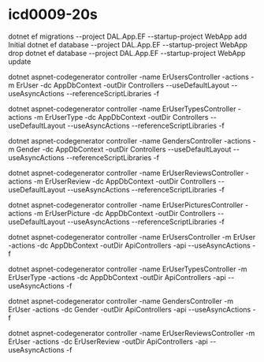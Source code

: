 # icd0009-20s

dotnet ef migrations --project DAL.App.EF --startup-project WebApp add Initial
dotnet ef database --project DAL.App.EF --startup-project WebApp drop
dotnet ef database --project DAL.App.EF --startup-project WebApp update



dotnet aspnet-codegenerator controller -name ErUsersController -actions -m ErUser -dc AppDbContext -outDir Controllers --useDefaultLayout --useAsyncActions --referenceScriptLibraries -f

dotnet aspnet-codegenerator controller -name ErUserTypesController -actions -m ErUserType -dc AppDbContext -outDir Controllers --useDefaultLayout --useAsyncActions --referenceScriptLibraries -f

dotnet aspnet-codegenerator controller -name GendersController -actions -m Gender -dc AppDbContext -outDir Controllers --useDefaultLayout --useAsyncActions --referenceScriptLibraries -f

dotnet aspnet-codegenerator controller -name ErUserReviewsController -actions -m ErUserReview -dc AppDbContext -outDir Controllers --useDefaultLayout --useAsyncActions --referenceScriptLibraries -f

dotnet aspnet-codegenerator controller -name ErUserPicturesController -actions -m ErUserPicture -dc AppDbContext -outDir Controllers --useDefaultLayout --useAsyncActions --referenceScriptLibraries -f



dotnet aspnet-codegenerator controller -name ErUsersController -m ErUser -actions -dc AppDbContext -outDir ApiControllers -api --useAsyncActions -f

dotnet aspnet-codegenerator controller -name ErUserTypesController -m ErUserType -actions -dc AppDbContext -outDir ApiControllers -api --useAsyncActions -f

dotnet aspnet-codegenerator controller -name GendersController -m ErUser -actions -dc Gender -outDir ApiControllers -api --useAsyncActions -f

dotnet aspnet-codegenerator controller -name ErUserReviewsController -m ErUser -actions -dc ErUserReview -outDir ApiControllers -api --useAsyncActions -f

